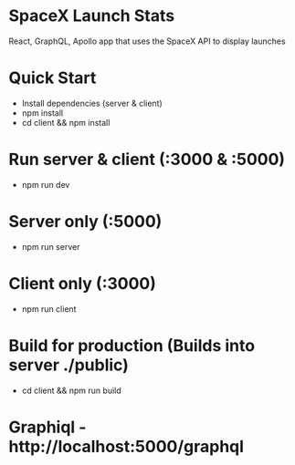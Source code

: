 # SpaceX Launch Stats
React, GraphQL, Apollo app that uses the SpaceX API to display launches

# Quick Start
- Install dependencies (server & client)
- npm install
- cd client && npm install

# Run server & client (:3000 & :5000)
- npm run dev

# Server only (:5000)
- npm run server

# Client only (:3000)
- npm run client

# Build for production (Builds into server ./public)
- cd client && npm run build

# Graphiql - http://localhost:5000/graphql
